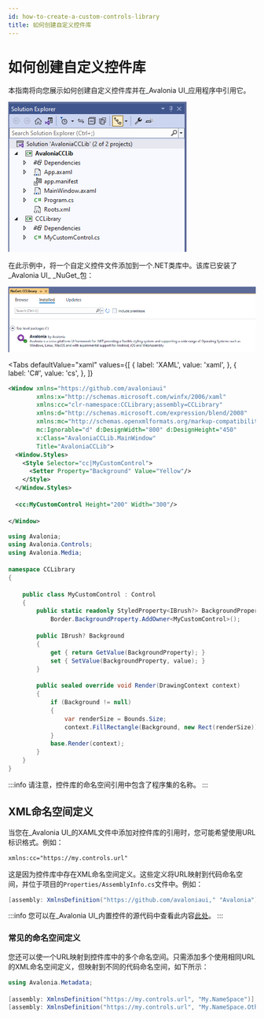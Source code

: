 ```yaml
---
id: how-to-create-a-custom-controls-library
title: 如何创建自定义控件库
---
```


# 如何创建自定义控件库

本指南将向您展示如何创建自定义控件库并在_Avalonia UI_应用程序中引用它。

<img src="/img/gitbook-import/assets/image (22) (3).png" alt=""/>

在此示例中，将一个自定义控件文件添加到一个.NET类库中。该库已安装了_Avalonia UI_ _NuGet_包：

<img src="/img/gitbook-import/assets/image (11) (2).png" alt=""/>

<Tabs
  defaultValue="xaml"
  values={[
      { label: 'XAML', value: 'xaml', },
      { label: 'C#', value: 'cs', },
  ]}
>
<TabItem value="xaml">

```xml
<Window xmlns="https://github.com/avaloniaui"
        xmlns:x="http://schemas.microsoft.com/winfx/2006/xaml"
        xmlns:cc="clr-namespace:CCLibrary;assembly=CCLibrary"
        xmlns:d="http://schemas.microsoft.com/expression/blend/2008"
        xmlns:mc="http://schemas.openxmlformats.org/markup-compatibility/2006"
        mc:Ignorable="d" d:DesignWidth="800" d:DesignHeight="450"
        x:Class="AvaloniaCCLib.MainWindow"
        Title="AvaloniaCCLib">
  <Window.Styles>
    <Style Selector="cc|MyCustomControl">
      <Setter Property="Background" Value="Yellow"/>
    </Style>
  </Window.Styles>

  <cc:MyCustomControl Height="200" Width="300"/>

</Window>
```

</TabItem>
<TabItem value="cs">

```cs
using Avalonia;
using Avalonia.Controls;
using Avalonia.Media;

namespace CCLibrary
{

    public class MyCustomControl : Control
    {
        public static readonly StyledProperty<IBrush?> BackgroundProperty =
            Border.BackgroundProperty.AddOwner<MyCustomControl>();

        public IBrush? Background
        {
            get { return GetValue(BackgroundProperty); }
            set { SetValue(BackgroundProperty, value); }
        }

        public sealed override void Render(DrawingContext context)
        {
            if (Background != null)
            {
                var renderSize = Bounds.Size;
                context.FillRectangle(Background, new Rect(renderSize));
            }
            base.Render(context);
        }
    }
}
```
</TabItem>  

</Tabs>

:::info
请注意，控件库的命名空间引用中包含了程序集的名称。
:::

## XML命名空间定义

当您在_Avalonia UI_的XAML文件中添加对控件库的引用时，您可能希望使用URL标识格式。例如：&#x20;

```xml
xmlns:cc="https://my.controls.url"
```

这是因为控件库中存在XML命名空间定义。这些定义将URL映射到代码命名空间，并位于项目的`Properties/AssemblyInfo.cs`文件中。例如：&#x20;

```csharp
[assembly: XmlnsDefinition("https://github.com/avaloniaui," "Avalonia")]
```

:::info
您可以在_Avalonia UI_内置控件的源代码中查看此内容[此处](https://github.com/AvaloniaUI/Avalonia/blob/master/src/Avalonia.Controls/Properties/AssemblyInfo.cs)。&#x20;
:::

### 常见的命名空间定义&#x20;

您还可以使一个URL映射到控件库中的多个命名空间。只需添加多个使用相同URL的XML命名空间定义，但映射到不同的代码命名空间，如下所示：&#x20;

```cs
using Avalonia.Metadata;

[assembly: XmlnsDefinition("https://my.controls.url", "My.NameSpace")]
[assembly: XmlnsDefinition("https://my.controls.url", "My.NameSpace.Other")]
```
